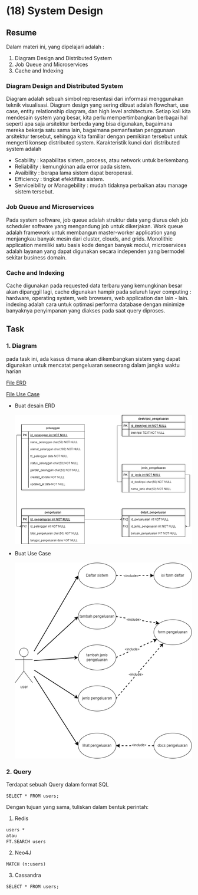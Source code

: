 # (18) System Design

## Resume
Dalam materi ini, yang dipelajari adalah :
1. Diagram Design and Distributed System
2. Job Queue and Microservices
3. Cache and Indexing

### Diagram Design and Distributed System
Diagram adalah sebuah simbol representasi dari informasi menggunakan teknik visualisasi. Diagram design yang sering dibuat adalah flowchart, use case, entity relationship diagram, dan high level architecture. Setiap kali kita mendesain system yang besar, kita perlu mempertimbangkan berbagai hal seperti apa saja arsitektur berbeda yang bisa digunakan, bagaimana mereka bekerja satu sama lain, bagaimana pemanfaatan penggunaan arsitektur tersebut, sehingga kita familiar dengan pemikiran tersebut untuk mengerti konsep distributed system. Karakteristik kunci dari distributed system adalah
- Scability : kapabilitas sistem, process, atau network untuk berkembang.
- Reliability : kemungkinan ada error pada sistem.
- Avaibility : berapa lama sistem dapat beroperasi.
- Efficiency : tingkat efektifitas sistem.
- Serviceibility or Managebility : mudah tidaknya perbaikan atau manage sistem tersebut.

### Job Queue and Microservices
Pada system software, job queue adalah struktur data yang diurus oleh job scheduler software yang mengandung job untuk dikerjakan. Work queue adalah framework untuk membangun master-worker application yang menjangkau banyak mesin dari cluster, clouds, and grids. Monolithic application memiliki satu basis kode dengan banyak modul, microservices adalah layanan yang dapat digunakan secara independen yang bermodel sekitar business domain.

### Cache and Indexing
Cache digunakan pada requested data terbaru yang kemungkinan besar akan dipanggil lagi, cache digunakan hampir pada seluruh layer computing : hardware, operating system, web browsers, web application dan lain - lain. indexing adalah cara untuk optimasi performa database dengan minimize banyaknya penyimpanan yang diakses pada saat query diproses.

## Task
### 1. Diagram
pada task ini, ada kasus dimana akan dikembangkan sistem yang dapat digunakan untuk mencatat pengeluaran seseorang dalam jangka waktu harian

[File ERD](./praktikum/erd.drawio)

[File Use Case](./praktikum/usecase.drawio)

- Buat desain ERD
<br><br><img src="./screenshots/1a.png" width="700">

- Buat Use Case
<br><br><img src="./screenshots/1b.png" width="700">

### 2. Query
Terdapat sebuah Query dalam format SQL
```
SELECT * FROM users;
```
Dengan tujuan yang sama, tuliskan dalam bentuk perintah:
1. Redis
```
users * 
atau 
FT.SEARCH users
```

2. Neo4J
```
MATCH (n:users)
```

3. Cassandra
```
SELECT * FROM users;
```